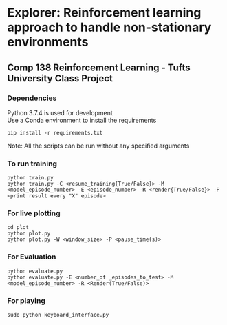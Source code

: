 # Explorer: Reinforcement learning approach to handle non-stationary environments

## Comp 138 Reinforcement Learning - Tufts University Class Project

### Dependencies
Python 3.7.4 is used for development<br>
Use a Conda environment to install the requirements
```
pip install -r requirements.txt
```
Note: All the scripts can be run without any specified arguments
### To run training
```
python train.py
python train.py -C <resume_training{True/False}> -M <model_episode_number> -E <episode_number> -R <render{True/False}> -P <print result every "X" episode>
```

### For live plotting
```
cd plot
python plot.py
python plot.py -W <window_size> -P <pause_time(s)>
```

### For Evaluation
```
python evaluate.py
python evaluate.py -E <number_of _episodes_to_test> -M <model_episode_number> -R <Render(True/False)>
```

### For playing
```
sudo python keyboard_interface.py
```
